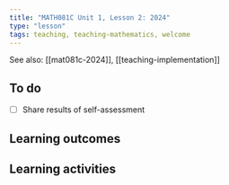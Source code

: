 ```yaml
---
title: "MATH081C Unit 1, Lesson 2: 2024"
type: "lesson"
tags: teaching, teaching-mathematics, welcome
---
```


See also: [[mat081c-2024]], [[teaching-implementation]]

## To do

- [ ] Share results of self-assessment

## Learning outcomes


## Learning activities